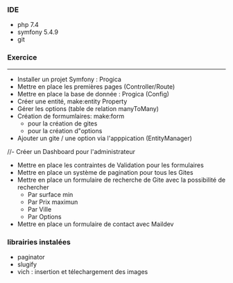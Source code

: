 
### IDE

- php 7.4
- symfony 5.4.9
- git

### Exercice
---
- Installer un projet Symfony : Progica
- Mettre en place les premières pages (Controller/Route)
- Mettre en place la base de donnée : Progica (Config)
- Créer une entité, make:entity Property
- Gérer les options (table de relation manyToMany)
- Création de formumlaires: make:form
     - pour la création de gites
     - pour la création d"options
- Ajouter un gite / une option via l'apppication (EntityManager)


//- Créer un Dashboard pour l'administrateur

- Mettre en place les contraintes de Validation pour les formulaires
- Mettre en place un système de pagination pour tous les Gites
- Mettre en place un formulaire de recherche de Gite avec la possibilité de rechercher
     - Par surface min
     - Par Prix maximun
     - Par Ville
     - Par Options
- Mettre en place un formulaire de contact avec Maildev

### librairies instalées

- paginator
- slugify
- vich : insertion et télechargement des images



